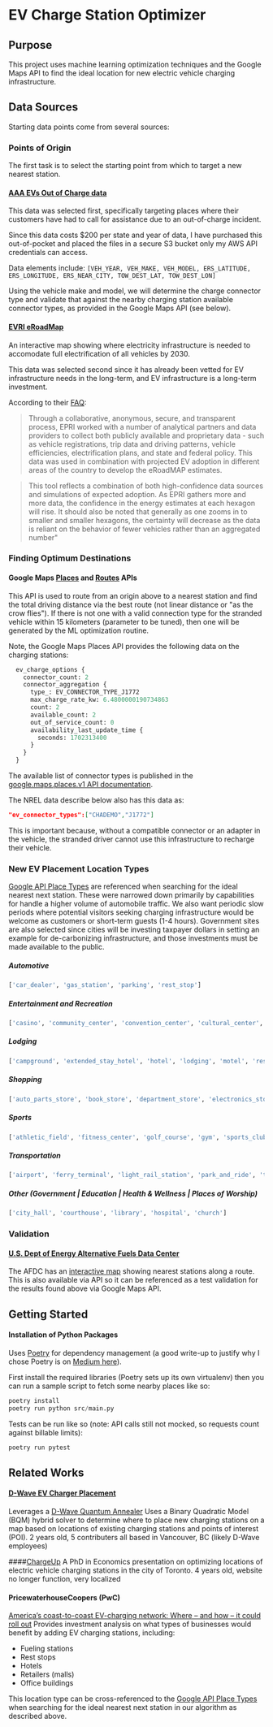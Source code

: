 # EV Charge Station Optimizer

## Purpose

This project uses machine learning optimization techniques and the Google Maps API to find the ideal location for new electric vehicle charging infrastructure.

## Data Sources
Starting data points come from several sources:

### Points of Origin

The first task is to select the starting point from which to target a new nearest station.

#### [AAA EVs Out of Charge data](https://autoinsights.aaa.biz/products/evs-out-of-charge)
This data was selected first, specifically targeting places where their customers have had to call for assistance due to an out-of-charge incident. 

Since this data costs $200 per state and year of data, I have purchased this out-of-pocket and placed the files in a secure S3 bucket only my AWS API credentials can access.

Data elements include: `[VEH_YEAR, VEH_MAKE, VEH_MODEL, ERS_LATITUDE, ERS_LONGITUDE, ERS_NEAR_CITY, TOW_DEST_LAT, TOW_DEST_LON]`

Using the vehicle make and model, we will determine the charge connector type and validate that against the nearby charging station available connector types, as provided in the Google Maps API (see below).

#### [EVRI eRoadMap](https://eroadmap.epri.com/)

An interactive map showing where electricity infrastructure is needed to accomodate full electrification of all vehicles by 2030.

This data was selected second since it has already been vetted for EV infrastructure needs in the long-term, and EV infrastructure is a long-term investment.

According to their [FAQ](https://eroadmap.epri.com/docs/eRoadMAP_FAQs_F_11172023.pdf):

> Through a collaborative, anonymous, secure, and transparent process, EPRI worked with a number of analytical partners and data providers to collect both publicly available
and proprietary data - such as vehicle registrations, trip data and driving patterns, vehicle efficiencies, electrification plans, and state and federal policy. This data was used in
combination with projected EV adoption in different areas of the country to develop the eRoadMAP estimates.

> This tool reflects a combination of both high-confidence data sources and simulations of expected adoption. As EPRI gathers more and more data, the confidence in the
energy estimates at each hexagon will rise. It should also be noted that generally as one zooms in to smaller and smaller hexagons, the certainty will decrease as the data is
reliant on the behavior of fewer vehicles rather than an aggregated number"

### Finding Optimum Destinations

#### Google Maps [Places](https://developers.google.com/maps/documentation/places/web-service/?apix=true) and [Routes](https://developers.google.com/maps/documentation/routes) APIs

This API is used to route from an origin above to a nearest station and find the total driving distance via the best route (not linear distance or "as the crow flies"). If there is not one with a valid connection type for the stranded vehicle within 15 kilometers (parameter to be tuned), then one will be generated by the ML optimization routine.

Note, the Google Maps Places API provides the following data on the charging stations:
```python
  ev_charge_options {
    connector_count: 2
    connector_aggregation {
      type_: EV_CONNECTOR_TYPE_J1772
      max_charge_rate_kw: 6.4800000190734863
      count: 2
      available_count: 2
      out_of_service_count: 0
      availability_last_update_time {
        seconds: 1702313400
      }
    }
  }
```
The available list of connector types is published in the [google.maps.places.v1 API documentation](https://developers.google.com/maps/documentation/places/web-service/reference/rpc/google.maps.places.v1#google.maps.places.v1.EVConnectorType).

The NREL data describe below also has this data as:
```json
"ev_connector_types":["CHADEMO","J1772"]
```

This is important because, without a compatible connector or an adapter in the vehicle, the stranded driver cannot use this infrastructure to recharge their vehicle.

### New EV Placement Location Types

[Google API Place Types](https://developers.google.com/maps/documentation/places/web-service/place-types) are referenced when searching for the ideal nearest next station. These were narrowed down primarily by capabilities for handle a higher volume of automobile traffic. We also want periodic slow periods where potential visitors seeking charging infrastructure would be welcome as customers or short-term guests (1-4 hours). Government sites are also selected since cities will be investing taxpayer dollars in setting an example for de-carbonizing infrastructure, and those investments must be made available to the public.

##### Automotive
```python
['car_dealer', 'gas_station', 'parking', 'rest_stop']
```
##### Entertainment and Recreation
```python
['casino', 'community_center', 'convention_center', 'cultural_center', 'event_venue', 'marina', 'movie_theater', 'visitor_center']
```
##### Lodging
```python
['campground', 'extended_stay_hotel', 'hotel', 'lodging', 'motel', 'resort_hotel', 'rv_park']
```
##### Shopping
```python
['auto_parts_store', 'book_store', 'department_store', 'electronics_store', 'furniture_store', 'grocery_store', 'hardware_store', 'home_improvement_store', 'shopping_mall', 'sporting_goods_store', 'supermarket']
```
##### Sports
```python
['athletic_field', 'fitness_center', 'golf_course', 'gym', 'sports_club', 'sports_complex', 'stadium']
```
##### Transportation
```python
['airport', 'ferry_terminal', 'light_rail_station', 'park_and_ride', 'truck_stop']
```
##### Other (Government | Education | Health & Wellness | Places of Worship)
```python
['city_hall', 'courthouse', 'library', 'hospital', 'church']
```

### Validation

#### [U.S. Dept of Energy Alternative Fuels Data Center](https://developer.nrel.gov/docs/transportation/alt-fuel-stations-v1/nearest/)

The AFDC has an [interactive map](https://afdc.energy.gov/fuels/electricity_locations.html#/find/route?fuel=ELEC&start=wenatchee,%20wa&end=spokane,%20wa) showing nearest stations along a route. This is also available via API so it can be referenced as a test validation for the results found above via Google Maps API.

## Getting Started

#### Installation of Python Packages

Uses [Poetry](https://python-poetry.org/docs/basic-usage/) for dependency management (a good write-up to justify why I chose Poetry is on [Medium here](https://pub.towardsai.net/forget-pip-conda-requirements-txt-use-poetry-instead-and-thank-me-later-226a0bc38a56)).

First install the required libraries (Poetry sets up its own virtualenv) then you can run a sample script to fetch some nearby places like so:
```python
poetry install
poetry run python src/main.py
```
Tests can be run like so (note: API calls still not mocked, so requests count against billable limits):
```python
poetry run pytest
```

## Related Works

#### [D-Wave EV Charger Placement](https://github.com/dwave-examples/ev-charger-placement)
Leverages a [D-Wave Quantum Annealer](https://docs.ocean.dwavesys.com/en/stable/docs_hybrid/index.html#index-hybrid)
Uses a Binary Quadratic Model (BQM) hybrid solver to determine where to place new charging stations on a map based on locations of existing charging stations and points of interest (POI).
2 years old, 5 contributers all based in Vancouver, BC (likely D-Wave employees)

####[ChargeUp](https://github.com/ccubc/ChargeUp)
A PhD in Economics presentation on optimizing locations of electric vehicle charging stations in the city of Toronto.
4 years old, website no longer function, very localized

#### PricewaterhouseCoopers (PwC)
[America’s coast-to-coast EV-charging network: Where – and how – it could roll out](https://www.pwc.com/us/en/industries/industrial-products/library/american-ev-charging-network-rollout.html)
Provides investment analysis on what types of businesses would benefit by adding EV charging stations, including:
- Fueling stations
- Rest stops
- Hotels
- Retailers (malls)
- Office buildings

This location type can be cross-referenced to the [Google API Place Types](https://developers.google.com/maps/documentation/places/web-service/place-types) when searching for the ideal nearest next station in our algorithm as described above.
